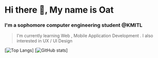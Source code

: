 # Hi there 👋, My name is Oat

### I'm a sophomore computer engineering student @KMITL

>  I'm currently learning Web , Mobile Application Development . I also interested in UX / UI Design 


  

[![Top Langs](https://github-readme-stats.vercel.app/api/top-langs/?username=aphisit-ths&layout=compact)]
[![GitHub stats](https://github-readme-stats.vercel.app/api?username=aphisit-ths&show_icons=true%&layout=compact)]


